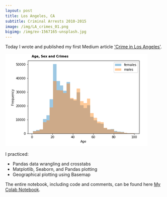 ```yaml
---
layout: post
title: Los Angeles, CA 
subtitle: Criminal Arrests 2010-2015
image: /img/LA_crimes_01.png
bigimg: /img/ev-1567165-unsplash.jpg
---
```


Today I wrote and published my first Medium article ['Crime in Los Angeles'](https://medium.com/@kadad1312/crime-demographics-los-angeles-ca-b9e18df1b095). 

![](/img/Age_Sex_Crime.png)

I practiced: 
- Pandas data wrangling and crosstabs
- Matplotlib, Seaborn, and Pandas plotting
- Geographical plotting using Basemap

The entire notebook, including code and comments, can be found here [My Colab Notebook](https://colab.research.google.com/drive/1Rd6dgE_iCZH19P91mGRTJo9ISfG1NwnE).


